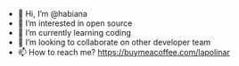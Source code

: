 - 👋 Hi, I’m @habiana
- 👀 I’m interested in open source
- 🌱 I’m currently learning coding
- 💞️ I’m looking to collaborate on other developer team
- 📫 How to reach me? https://buymeacoffee.com/lapolinar

<!---
habiana/habiana is a ✨ special ✨ repository because its `README.md` (this file) appears on your GitHub profile.
You can click the Preview link to take a look at your changes.
--->
